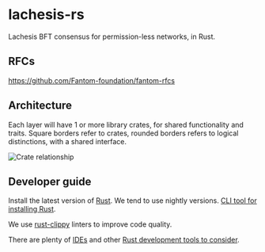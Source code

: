 lachesis-rs
===========

Lachesis BFT consensus for permission-less networks, in Rust.

## RFCs

https://github.com/Fantom-foundation/fantom-rfcs

## Architecture
Each layer will have 1 or more library crates, for shared functionality and traits. Square borders refer to crates, rounded borders refers to logical distinctions, with a shared interface.

![Crate relationship](arch.png)

<!--
digraph {
    graph [fontsize=10 fontname="Verdana" compound=true];
    bgcolor=transparent;

    lach[label="lachesis", shape=square]    
    raft[label="Raft", shape=square]
    paxos[label="Paxos", shape=square]
    rpc[label="RPC", shape=square]
    http[label="HTTP", shape=square]
    streaming[label="Streaming", shape=square]
    light[label="Light CLI client", shape=square]
    full[label="Full CLI client", shape=square]
    
    subgraph cluster_consensus {
        bgcolor=white;
        style="rounded"
        labelloc="t";
        label="Consensus algorithm";
        {rank=same lach raft paxos}
    }
    
    subgraph cluster_protocol {
        bgcolor=white;
        style="rounded"
        labelloc="t";
        label="Transport protocol";
        rank=same;
        rpc http streaming
    }
    
    subgraph cluster_interface {
        bgcolor=white;
        style="rounded"
        labelloc="interface";
        label="Interfaces";
        rank=same;
        light full
    }
    
    raft->http[ltail=cluster_consensus,lhead=cluster_protocol,color="black"];
    http->light[ltail=cluster_protocol,lhead=cluster_interface,color="black"];
}
-->

## Developer guide

Install the latest version of [Rust](https://www.rust-lang.org). We tend to use nightly versions. [CLI tool for installing Rust](https://rustup.rs).

We use [rust-clippy](https://github.com/rust-lang-nursery/rust-clippy) linters to improve code quality.

There are plenty of [IDEs](https://areweideyet.com) and other [Rust development tools to consider](https://github.com/rust-unofficial/awesome-rust#development-tools).

